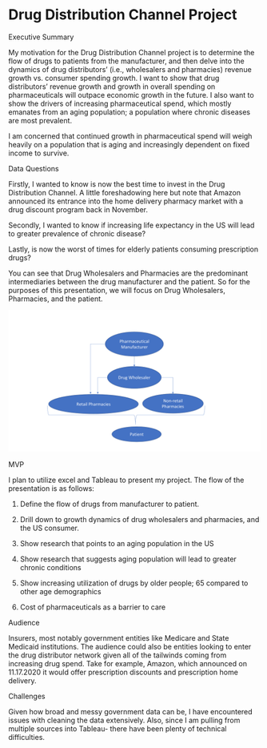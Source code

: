 # Drug Distribution Channel Project
Executive Summary

My motivation for the Drug Distribution Channel project is to determine the flow of drugs to patients from the manufacturer, and then delve into the dynamics of drug distributors’ (i.e., wholesalers and pharmacies) revenue growth vs. consumer spending growth. I want to show that drug distributors’ revenue growth and growth in overall spending on pharmaceuticals will outpace economic growth in the future. I also want to show the drivers of increasing pharmaceutical spend, which mostly emanates from an aging population; a population where chronic diseases are most prevalent.  

I am concerned that continued growth in pharmaceutical spend will weigh heavily on a population that is aging and increasingly dependent on fixed income to survive.

Data Questions

Firstly, I wanted to know is now the best time to invest in the Drug Distribution Channel. A little foreshadowing here but note that Amazon announced its entrance into the home delivery pharmacy market with a drug discount program back in November. 

Secondly, I wanted to know if increasing life expectancy in the US will lead to greater prevalence of chronic disease? 

Lastly, is now the worst of times for elderly patients consuming prescription drugs?

You can see that Drug Wholesalers and Pharmacies are the predominant intermediaries between the drug manufacturer and the patient. So for the purposes of this presentation, we will focus on Drug Wholesalers, Pharmacies, and the patient. 

![drugs](png/Drug_Dist_Channel.png)

MVP

I plan to utilize excel and Tableau to present my project. The flow of the presentation is as follows:

1.  Define the flow of drugs from manufacturer to patient.
2.  Drill down to growth dynamics of drug wholesalers and pharmacies, and the US consumer.
3.  Show research that points to an aging population in the US
4.  Show research that suggests aging population will lead to greater chronic conditions
5.  Show increasing utilization of drugs by older people; 65 compared to other age demographics

6. Cost of pharmaceuticals as a barrier to care 


Audience 

Insurers, most notably government entities like Medicare and State Medicaid institutions. The audience could also be entities looking to enter the drug distributor network given all of the tailwinds coming from increasing drug spend. Take for example, Amazon, which announced on 11.17.2020 it would offer prescription discounts and prescription home delivery.

Challenges

Given how broad and messy government data can be, I have encountered issues with cleaning the data extensively. Also, since I am pulling from multiple sources into Tableau- there have been plenty of technical difficulties. 

